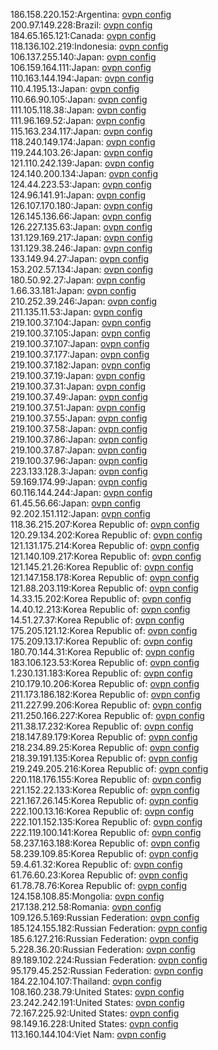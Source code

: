 186.158.220.152:Argentina: [ovpn config](vpn/186_158_220_152.ovpn)  
200.97.149.228:Brazil: [ovpn config](vpn/200_97_149_228.ovpn)  
184.65.165.121:Canada: [ovpn config](vpn/184_65_165_121.ovpn)  
118.136.102.219:Indonesia: [ovpn config](vpn/118_136_102_219.ovpn)  
106.137.255.140:Japan: [ovpn config](vpn/106_137_255_140.ovpn)  
106.159.164.111:Japan: [ovpn config](vpn/106_159_164_111.ovpn)  
110.163.144.194:Japan: [ovpn config](vpn/110_163_144_194.ovpn)  
110.4.195.13:Japan: [ovpn config](vpn/110_4_195_13.ovpn)  
110.66.90.105:Japan: [ovpn config](vpn/110_66_90_105.ovpn)  
111.105.118.38:Japan: [ovpn config](vpn/111_105_118_38.ovpn)  
111.96.169.52:Japan: [ovpn config](vpn/111_96_169_52.ovpn)  
115.163.234.117:Japan: [ovpn config](vpn/115_163_234_117.ovpn)  
118.240.149.174:Japan: [ovpn config](vpn/118_240_149_174.ovpn)  
119.244.103.26:Japan: [ovpn config](vpn/119_244_103_26.ovpn)  
121.110.242.139:Japan: [ovpn config](vpn/121_110_242_139.ovpn)  
124.140.200.134:Japan: [ovpn config](vpn/124_140_200_134.ovpn)  
124.44.223.53:Japan: [ovpn config](vpn/124_44_223_53.ovpn)  
124.96.141.91:Japan: [ovpn config](vpn/124_96_141_91.ovpn)  
126.107.170.180:Japan: [ovpn config](vpn/126_107_170_180.ovpn)  
126.145.136.66:Japan: [ovpn config](vpn/126_145_136_66.ovpn)  
126.227.135.63:Japan: [ovpn config](vpn/126_227_135_63.ovpn)  
131.129.169.217:Japan: [ovpn config](vpn/131_129_169_217.ovpn)  
131.129.38.246:Japan: [ovpn config](vpn/131_129_38_246.ovpn)  
133.149.94.27:Japan: [ovpn config](vpn/133_149_94_27.ovpn)  
153.202.57.134:Japan: [ovpn config](vpn/153_202_57_134.ovpn)  
180.50.92.27:Japan: [ovpn config](vpn/180_50_92_27.ovpn)  
1.66.33.181:Japan: [ovpn config](vpn/1_66_33_181.ovpn)  
210.252.39.246:Japan: [ovpn config](vpn/210_252_39_246.ovpn)  
211.135.11.53:Japan: [ovpn config](vpn/211_135_11_53.ovpn)  
219.100.37.104:Japan: [ovpn config](vpn/219_100_37_104.ovpn)  
219.100.37.105:Japan: [ovpn config](vpn/219_100_37_105.ovpn)  
219.100.37.107:Japan: [ovpn config](vpn/219_100_37_107.ovpn)  
219.100.37.177:Japan: [ovpn config](vpn/219_100_37_177.ovpn)  
219.100.37.182:Japan: [ovpn config](vpn/219_100_37_182.ovpn)  
219.100.37.19:Japan: [ovpn config](vpn/219_100_37_19.ovpn)  
219.100.37.31:Japan: [ovpn config](vpn/219_100_37_31.ovpn)  
219.100.37.49:Japan: [ovpn config](vpn/219_100_37_49.ovpn)  
219.100.37.51:Japan: [ovpn config](vpn/219_100_37_51.ovpn)  
219.100.37.55:Japan: [ovpn config](vpn/219_100_37_55.ovpn)  
219.100.37.58:Japan: [ovpn config](vpn/219_100_37_58.ovpn)  
219.100.37.86:Japan: [ovpn config](vpn/219_100_37_86.ovpn)  
219.100.37.87:Japan: [ovpn config](vpn/219_100_37_87.ovpn)  
219.100.37.96:Japan: [ovpn config](vpn/219_100_37_96.ovpn)  
223.133.128.3:Japan: [ovpn config](vpn/223_133_128_3.ovpn)  
59.169.174.99:Japan: [ovpn config](vpn/59_169_174_99.ovpn)  
60.116.144.244:Japan: [ovpn config](vpn/60_116_144_244.ovpn)  
61.45.56.66:Japan: [ovpn config](vpn/61_45_56_66.ovpn)  
92.202.151.112:Japan: [ovpn config](vpn/92_202_151_112.ovpn)  
118.36.215.207:Korea Republic of: [ovpn config](vpn/118_36_215_207.ovpn)  
120.29.134.202:Korea Republic of: [ovpn config](vpn/120_29_134_202.ovpn)  
121.131.175.214:Korea Republic of: [ovpn config](vpn/121_131_175_214.ovpn)  
121.140.109.217:Korea Republic of: [ovpn config](vpn/121_140_109_217.ovpn)  
121.145.21.26:Korea Republic of: [ovpn config](vpn/121_145_21_26.ovpn)  
121.147.158.178:Korea Republic of: [ovpn config](vpn/121_147_158_178.ovpn)  
121.88.203.119:Korea Republic of: [ovpn config](vpn/121_88_203_119.ovpn)  
14.33.15.202:Korea Republic of: [ovpn config](vpn/14_33_15_202.ovpn)  
14.40.12.213:Korea Republic of: [ovpn config](vpn/14_40_12_213.ovpn)  
14.51.27.37:Korea Republic of: [ovpn config](vpn/14_51_27_37.ovpn)  
175.205.121.12:Korea Republic of: [ovpn config](vpn/175_205_121_12.ovpn)  
175.209.13.17:Korea Republic of: [ovpn config](vpn/175_209_13_17.ovpn)  
180.70.144.31:Korea Republic of: [ovpn config](vpn/180_70_144_31.ovpn)  
183.106.123.53:Korea Republic of: [ovpn config](vpn/183_106_123_53.ovpn)  
1.230.131.183:Korea Republic of: [ovpn config](vpn/1_230_131_183.ovpn)  
210.179.10.206:Korea Republic of: [ovpn config](vpn/210_179_10_206.ovpn)  
211.173.186.182:Korea Republic of: [ovpn config](vpn/211_173_186_182.ovpn)  
211.227.99.206:Korea Republic of: [ovpn config](vpn/211_227_99_206.ovpn)  
211.250.166.227:Korea Republic of: [ovpn config](vpn/211_250_166_227.ovpn)  
211.38.17.232:Korea Republic of: [ovpn config](vpn/211_38_17_232.ovpn)  
218.147.89.179:Korea Republic of: [ovpn config](vpn/218_147_89_179.ovpn)  
218.234.89.25:Korea Republic of: [ovpn config](vpn/218_234_89_25.ovpn)  
218.39.191.135:Korea Republic of: [ovpn config](vpn/218_39_191_135.ovpn)  
219.249.205.216:Korea Republic of: [ovpn config](vpn/219_249_205_216.ovpn)  
220.118.176.155:Korea Republic of: [ovpn config](vpn/220_118_176_155.ovpn)  
221.152.22.133:Korea Republic of: [ovpn config](vpn/221_152_22_133.ovpn)  
221.167.26.145:Korea Republic of: [ovpn config](vpn/221_167_26_145.ovpn)  
222.100.13.16:Korea Republic of: [ovpn config](vpn/222_100_13_16.ovpn)  
222.101.152.135:Korea Republic of: [ovpn config](vpn/222_101_152_135.ovpn)  
222.119.100.141:Korea Republic of: [ovpn config](vpn/222_119_100_141.ovpn)  
58.237.163.188:Korea Republic of: [ovpn config](vpn/58_237_163_188.ovpn)  
58.239.109.85:Korea Republic of: [ovpn config](vpn/58_239_109_85.ovpn)  
59.4.61.32:Korea Republic of: [ovpn config](vpn/59_4_61_32.ovpn)  
61.76.60.23:Korea Republic of: [ovpn config](vpn/61_76_60_23.ovpn)  
61.78.78.76:Korea Republic of: [ovpn config](vpn/61_78_78_76.ovpn)  
124.158.108.85:Mongolia: [ovpn config](vpn/124_158_108_85.ovpn)  
217.138.212.58:Romania: [ovpn config](vpn/217_138_212_58.ovpn)  
109.126.5.169:Russian Federation: [ovpn config](vpn/109_126_5_169.ovpn)  
185.124.155.182:Russian Federation: [ovpn config](vpn/185_124_155_182.ovpn)  
185.6.127.216:Russian Federation: [ovpn config](vpn/185_6_127_216.ovpn)  
5.228.36.20:Russian Federation: [ovpn config](vpn/5_228_36_20.ovpn)  
89.189.102.224:Russian Federation: [ovpn config](vpn/89_189_102_224.ovpn)  
95.179.45.252:Russian Federation: [ovpn config](vpn/95_179_45_252.ovpn)  
184.22.104.107:Thailand: [ovpn config](vpn/184_22_104_107.ovpn)  
108.160.238.79:United States: [ovpn config](vpn/108_160_238_79.ovpn)  
23.242.242.191:United States: [ovpn config](vpn/23_242_242_191.ovpn)  
72.167.225.92:United States: [ovpn config](vpn/72_167_225_92.ovpn)  
98.149.16.228:United States: [ovpn config](vpn/98_149_16_228.ovpn)  
113.160.144.104:Viet Nam: [ovpn config](vpn/113_160_144_104.ovpn)  

